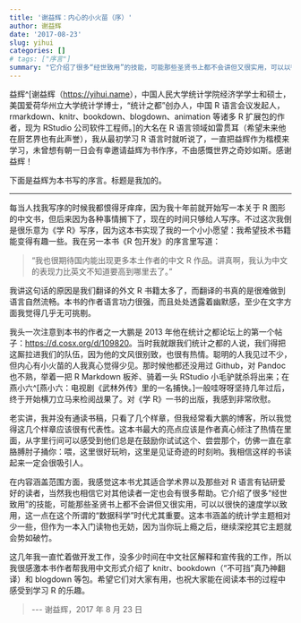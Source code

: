 ```yaml
---
title: '谢益辉：内心的小火苗（序）'
author: 谢益辉
date: '2017-08-23'
slug: yihui
categories: []
# tags: ["序言"]
summary: "它介绍了很多“经世致用”的技能，可能那些圣贤书上都不会讲但又很实用，可以以很快的速度学以致用，这一点在这个所谓的“数据科学”时代尤其重要。"
---
```


益辉^[谢益辉（<https://yihui.name>），中国人民大学统计学院经济学学士和硕士，美国爱荷华州立大学统计学博士，“统计之都”创办人，中国 R 语言会议发起人，rmarkdown、knitr、bookdown、blogdown、animation 等诸多 R 扩展包的作者，现为 RStudio 公司软件工程师。]的大名在 R 语言领域如雷贯耳（希望未来他在厨艺界也有此声誉），我从最初学习 R 语言时就听说了，一直把益辉作为楷模来学习，未曾想有朝一日会有幸邀请益辉为书作序，不由感慨世界之奇妙如斯。感谢益辉！

下面是益辉为本书写的序言。标题是我加的。

-----

每当人找我写序的时候我都恨得牙痒痒，因为我十年前就开始写一本关于 R 图形的中文书，但后来因为各种事情搁下了，现在的时间只够给人写序。不过这次我倒是很乐意为《学 R》写序，因为这本书实现了我的一个小小愿望：我希望技术书籍能变得有趣一些。我在另一本书《R 包开发》的序言里写道：

> “我也很期待国内能出现更多本土作者的中文 R 作品。讲真啊，我认为中文的表现力比英文不知道要高到哪里去了。”

我讲这句话的原因是我们翻译的外文 R 书籍太多了，而翻译的书真的是很难做到语言自然流畅。本书的作者语言功力很强，而且处处透露着幽默感，至少在文字方面我觉得几乎无可挑剔。

我头一次注意到本书的作者之一大鹏是 2013 年他在统计之都论坛上的第一个帖子：<https://d.cosx.org/d/109820>。当时我就跟我们统计之都的人说，我们得把这厮拉进我们的队伍，因为他的文风很别致，也很有热情。聪明的人我见过不少，但内心有小火苗的人我真心觉得少见。那时候他都还没用过 Github，对 Pandoc 也不熟，举着一把 R Markdown 板斧、骑着一头 RStudio 小毛驴就杀将出来；在燕小六^[燕小六：电视剧《武林外传》里的一名捕快。]一般哇呀呀坚持几年过后，终于开始横刀立马来检阅战果了。对《学 R》一书的出版，我感到非常欣慰。

老实讲，我并没有通读书稿，只看了几个样章，但我经常看大鹏的博客，所以我觉得这几个样章应该很有代表性。这本书最大的亮点应该是作者真心倾注了热情在里面，从字里行间可以感受到他们总是在鼓励你试试这个、尝尝那个，仿佛一直在拿胳膊肘子捅你：喂，这里很好玩哟，这里是见证奇迹的时刻哟。我相信这样的书读起来一定会很吸引人。

在内容涵盖范围方面，我感觉这本书尤其适合学术界以及那些对 R 语言有钻研爱好的读者，当然我也相信它对其他读者一定也会有很多帮助。它介绍了很多“经世致用”的技能，可能那些圣贤书上都不会讲但又很实用，可以以很快的速度学以致用，这一点在这个所谓的“数据科学”时代尤其重要。这本书涵盖的统计学主题相对少一些，但作为一本入门读物也无妨，因为当你玩上瘾之后，继续深挖其它主题就会势如破竹。

这几年我一直忙着做开发工作，没多少时间在中文社区解释和宣传我的工作，所以我很感激本书作者帮我用中文形式介绍了 knitr、bookdown（“不可挡”真乃神翻译）和 blogdown 等包。希望它们对大家有用，也祝大家能在阅读本书的过程中感受到学习 R 的乐趣。

> --- 谢益辉，2017 年 8 月 23 日

